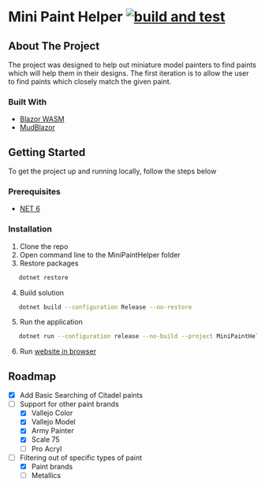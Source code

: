 # Mini Paint Helper [![build and test](https://github.com/Thewads/MiniPaintHelper/actions/workflows/main.yml/badge.svg)](https://github.com/Thewads/MiniPaintHelper/actions/workflows/main.yml)

<!-- ABOUT THE PROJECT -->
## About The Project

The project was designed to help out miniature model painters to find paints which will help them in their designs.
The first iteration is to allow the user to find paints which closely match the given paint.

### Built With
* [Blazor WASM](https://dotnet.microsoft.com/en-us/apps/aspnet/web-apps/blazor)
* [MudBlazor](https://mudblazor.com/)

<!-- GETTING STARTED -->
## Getting Started

To get the project up and running locally, follow the steps below

### Prerequisites

* [NET 6](https://dotnet.microsoft.com/en-us/download/dotnet/6.0)

### Installation
1. Clone the repo
2. Open command line to the MiniPaintHelper folder
3. Restore packages
```sh
   dotnet restore
   ```
4. Build solution
```sh
   dotnet build --configuration Release --no-restore
   ```
5. Run the application
```sh
   dotnet run --configuration release --no-build --project MiniPaintHelperUi/MiniPaintHelperUi.csproj
   ```
6. Run [website in browser](https://localhost:7155)

## Roadmap

- [x] Add Basic Searching of Citadel paints
- [ ] Support for other paint brands
    - [x] Vallejo Color
    - [x] Vallejo Model
    - [x] Army Painter
    - [X] Scale 75
    - [ ] Pro Acryl
- [ ] Filtering out of specific types of paint
    - [x] Paint brands
    - [ ] Metallics
